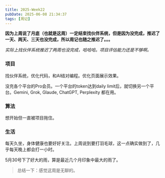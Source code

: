 ```yaml
---
title: 2025-Week22
pubDate: 2025-06-08 21:34:37
tags: [周记]
---
```


**因为上周说了月底（也就是这周）一定结束找伙伴系统，但是因为没完成，推迟了一天、两天、三天也没完成，所以周记也随之推迟了。。。**

*实际上找伙伴系统推迟了两周也没完成，哈哈哈。项目评估能力还是不够啊。*

### 项目
找伙伴系统，优化代码，和AI结对编程。优化页面展示效果。

没充各个平台的Pro会员。一个平台的token达到daily limit后，就切换另一个平台。Gemini, Grok, Glaude, ChatGPT, Perplexity 都在用。 

### 算法
想开始但一直被项目拖住。

### 生活
每天久坐，身体健康也要好好关注。上周说到要打羽毛球，这一点确实做到了，几乎每天晚上都会打一小时。

5月30号下了好大的雨，算是最近几个月印象中最大的雨了。

> 总结一下：感觉这周是无聊的。

<script src="https://giscus.app/client.js"
        data-repo="roc80/Blog"
        data-repo-id="R_kgDOO4NnfQ"
        data-category="Announcements"
        data-category-id="DIC_kwDOO4Nnfc4Ctshe"
        data-mapping="pathname"
        data-strict="1"
        data-reactions-enabled="1"
        data-emit-metadata="0"
        data-input-position="top"
        data-theme="preferred_color_scheme"
        data-lang="zh-CN"
        data-loading="lazy"
        crossorigin="anonymous"
        async>
</script>